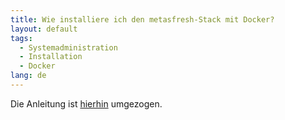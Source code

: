 ```yaml
---
title: Wie installiere ich den metasfresh-Stack mit Docker?
layout: default
tags:
  - Systemadministration
  - Installation
  - Docker
lang: de
---
```


Die Anleitung ist [hierhin](../installation_collection/DE/Wie_installiere_ich_den_metasfresh_Stack_mit_Docker) umgezogen.
